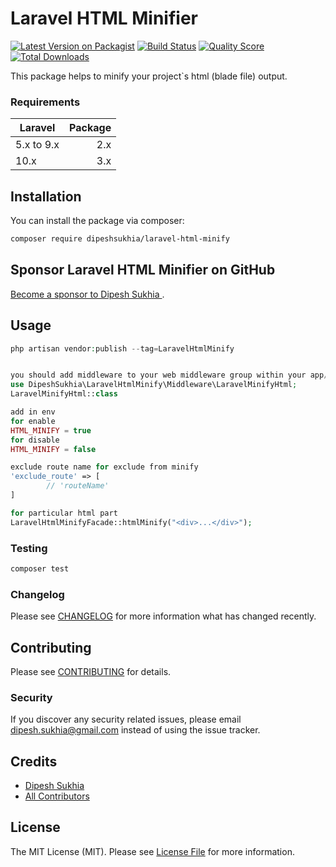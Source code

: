 # Laravel HTML Minifier

[![Latest Version on Packagist](https://img.shields.io/packagist/v/dipeshsukhia/laravel-html-minify.svg?style=flat-square)](https://packagist.org/packages/dipeshsukhia/laravel-html-minify)
[![Build Status](https://img.shields.io/travis/dipeshsukhia/laravel-html-minify/master.svg?style=flat-square)](https://travis-ci.org/dipeshsukhia/laravel-html-minify)
[![Quality Score](https://img.shields.io/scrutinizer/g/dipeshsukhia/laravel-html-minify.svg?style=flat-square)](https://scrutinizer-ci.com/g/dipeshsukhia/laravel-html-minify)
[![Total Downloads](https://img.shields.io/packagist/dt/dipeshsukhia/laravel-html-minify.svg?style=flat-square)](https://packagist.org/packages/dipeshsukhia/laravel-html-minify)

This package helps to minify your project`s html (blade file) output.

### Requirements

| Laravel                        |                   Package |
|--------------------------------|--------------------------:|
| 5.x to 9.x                     |                       2.x |
| 10.x                           |                       3.x |

## Installation

You can install the package via composer:

```bash
composer require dipeshsukhia/laravel-html-minify
```

## Sponsor Laravel HTML Minifier on GitHub

[Become a sponsor to Dipesh Sukhia
](https://github.com/sponsors/dipeshsukhia).

## Usage

``` php
php artisan vendor:publish --tag=LaravelHtmlMinify


you should add middleware to your web middleware group within your app/Http/Kernel.php file:
use DipeshSukhia\LaravelHtmlMinify\Middleware\LaravelMinifyHtml;
LaravelMinifyHtml::class

add in env
for enable
HTML_MINIFY = true
for disable
HTML_MINIFY = false

exclude route name for exclude from minify
'exclude_route' => [
        // 'routeName'
]

for particular html part 
LaravelHtmlMinifyFacade::htmlMinify("<div>...</div>");
```

### Testing

``` bash
composer test
```

### Changelog

Please see [CHANGELOG](CHANGELOG.md) for more information what has changed recently.

## Contributing

Please see [CONTRIBUTING](CONTRIBUTING.md) for details.

### Security

If you discover any security related issues, please email dipesh.sukhia@gmail.com instead of using the issue tracker.

## Credits

- [Dipesh Sukhia](https://github.com/dipeshsukhia)
- [All Contributors](../../contributors)

## License

The MIT License (MIT). Please see [License File](LICENSE.md) for more information.

